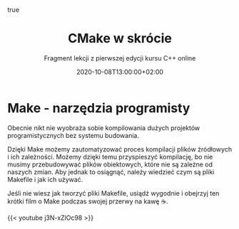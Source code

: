 ﻿---
title: "CMake w skrócie"
subtitle: "Fragment lekcji z pierwszej edycji kursu C++ online"
date: 2020-10-08T13:00:00+02:00
lastmod: 2020-10-08T13:00:00+02:00
draft: false
author: ""
authorLink: ""
description: ""
summary: ""
url: "/post/cmake-w-skrocie"

tags: ["c++", "kurs online", "narzedzia", "cmake"]
categories: ["Post", "Kurs C++ online", "W skrócie"]
keywords: ["cmake poradnik", "cmake co to jest", "cmake jak używać"]
hiddenFromHomePage: false
hiddenFromSearch: false

featuredImage: "featured.png"
featuredImagePreview: "/post/cmake-w-skrocie/featured.png"

toc:
  enable: false
math:
  enable: false
lightgallery: false
share:
  enable: true
comment:
  enable: true
license: ""
---

# Make - narzędzia programisty

Obecnie nikt nie wyobraża sobie kompilowania dużych projektów programistycznych bez systemu budowania.

Dzięki Make możemy zautomatyzować proces kompilacji plików źródłowych i ich zależności. Możemy dzięki temu przyspieszyć kompilację, bo nie musimy przebudowywać plików obiektowych, które nie są zależne od naszych zmian. Aby jednak to osiągnąć, należy wiedzieć czym są pliki Makefile i jak ich używać.

Jeśli nie wiesz jak tworzyć pliki Makefile, usiądź wygodnie i obejrzyj ten krótki film o Make podczas swojej przerwy na kawę ☕.

{{< youtube j3N-xZlOc98 >}}
